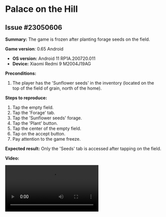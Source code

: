 # Palace on the Hill

## Issue #23050606

**Summary:** The game is frozen after planting forage seeds on the field.

**Game version**: 0.65 Android

- **OS version:** Android 11 RP1A.200720.011
- **Device:** Xiaomi Redmi 9 M2004J19AG

**Preconditions:**

1. The player has the 'Sunflower seeds' in the inventory (located on the top of the field of grain, north of the home).

**Steps to reproduce:**

1. Tap the empty field.
2. Tap the 'Forage' tab.
3. Tap the 'Sunflower seeds' forage.
4. Tap the 'Plant' button.
5. Tap the center of the empty field.
6. Tap on the accept button.
7. Pay attention to the game freeze.

**Expected result:** Only the 'Seeds' tab is accessed after tapping on the field.

**Video:**

![23050606](/Palace_on_Hill/files/23050606.mp4)
